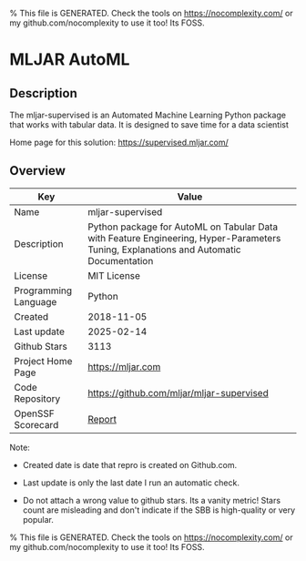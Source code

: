 
% This file is GENERATED. Check the tools on https://nocomplexity.com/ or my github.com/nocomplexity to use it too! Its FOSS. 

# MLJAR AutoML

## Description 

The mljar-supervised is an Automated Machine Learning Python package that works with tabular data. It is designed to save time for a data scientist

Home page for this solution: https://supervised.mljar.com/ 

## Overview 

| Key | Value |
| --- | --- |
| Name | mljar-supervised |
| Description | Python package for AutoML on Tabular Data with Feature Engineering, Hyper-Parameters Tuning, Explanations and Automatic Documentation |
| License | MIT License |
| Programming Language | Python |
| Created | 2018-11-05 |
| Last update | 2025-02-14 |
| Github Stars | 3113 |
| Project Home Page | https://mljar.com |
| Code Repository | https://github.com/mljar/mljar-supervised |
| OpenSSF Scorecard | [Report](https://securityscorecards.dev/viewer/?uri=github.com/mljar/mljar-supervised) |

Note:
 - Created date is date that repro is created on Github.com. 

- Last update is only the last date I run an automatic check. 

- Do not attach a wrong value to github stars. Its a vanity metric! Stars count are misleading and 
don't indicate if the SBB is high-quality or very popular.

% This file is GENERATED. Check the tools on https://nocomplexity.com/ or my github.com/nocomplexity to use it too! Its FOSS. 

